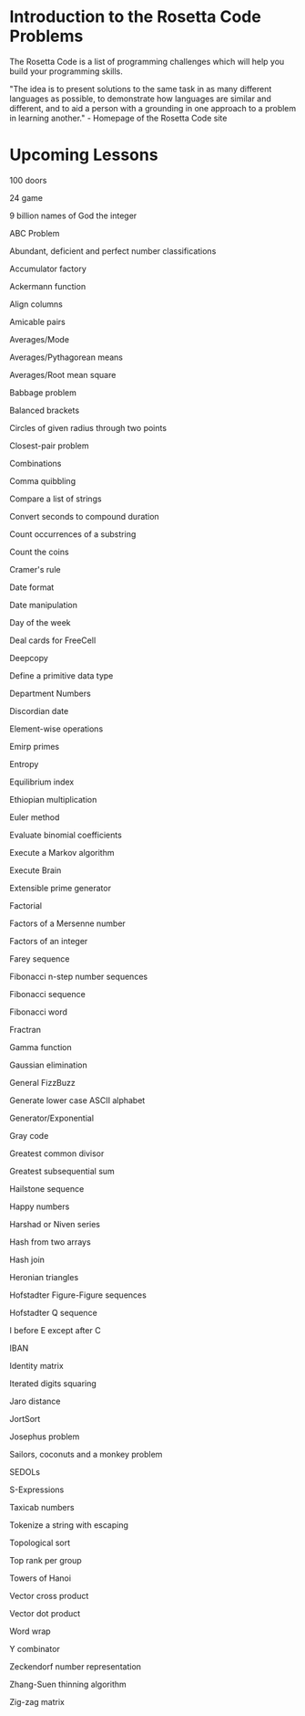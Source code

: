 # Introduction to the Rosetta Code Problems #

The Rosetta Code is a list of programming challenges which will help you build your programming skills.

"The idea is to present solutions to the same task in as many different languages as possible, to demonstrate how languages are similar and different, and to aid a person with a grounding in one approach to a problem in learning another." - Homepage of the Rosetta Code site

# Upcoming Lessons #

100 doors

24 game

9 billion names of God the integer

ABC Problem

Abundant, deficient and perfect number classifications

Accumulator factory

Ackermann function

Align columns

Amicable pairs

Averages/Mode

Averages/Pythagorean means

Averages/Root mean square

Babbage problem

Balanced brackets

Circles of given radius through two points

Closest-pair problem

Combinations

Comma quibbling

Compare a list of strings

Convert seconds to compound duration

Count occurrences of a substring

Count the coins

Cramer's rule

Date format

Date manipulation

Day of the week

Deal cards for FreeCell

Deepcopy

Define a primitive data type

Department Numbers

Discordian date

Element-wise operations

Emirp primes

Entropy

Equilibrium index

Ethiopian multiplication

Euler method

Evaluate binomial coefficients

Execute a Markov algorithm

Execute Brain

Extensible prime generator

Factorial

Factors of a Mersenne number

Factors of an integer

Farey sequence

Fibonacci n-step number sequences

Fibonacci sequence

Fibonacci word

Fractran

Gamma function

Gaussian elimination

General FizzBuzz

Generate lower case ASCII alphabet

Generator/Exponential

Gray code

Greatest common divisor

Greatest subsequential sum

Hailstone sequence

Happy numbers

Harshad or Niven series

Hash from two arrays

Hash join

Heronian triangles

Hofstadter Figure-Figure sequences

Hofstadter Q sequence

I before E except after C

IBAN

Identity matrix

Iterated digits squaring

Jaro distance

JortSort

Josephus problem

Sailors, coconuts and a monkey problem

SEDOLs

S-Expressions

Taxicab numbers

Tokenize a string with escaping

Topological sort

Top rank per group

Towers of Hanoi

Vector cross product

Vector dot product

Word wrap

Y combinator

Zeckendorf number representation

Zhang-Suen thinning algorithm

Zig-zag matrix